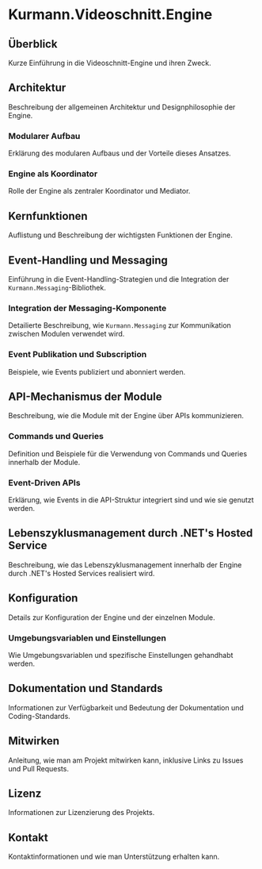 # Kurmann.Videoschnitt.Engine

## Überblick
Kurze Einführung in die Videoschnitt-Engine und ihren Zweck.

## Architektur
Beschreibung der allgemeinen Architektur und Designphilosophie der Engine.

### Modularer Aufbau
Erklärung des modularen Aufbaus und der Vorteile dieses Ansatzes.

### Engine als Koordinator
Rolle der Engine als zentraler Koordinator und Mediator.

## Kernfunktionen
Auflistung und Beschreibung der wichtigsten Funktionen der Engine.

## Event-Handling und Messaging
Einführung in die Event-Handling-Strategien und die Integration der `Kurmann.Messaging`-Bibliothek.

### Integration der Messaging-Komponente
Detailierte Beschreibung, wie `Kurmann.Messaging` zur Kommunikation zwischen Modulen verwendet wird.

### Event Publikation und Subscription
Beispiele, wie Events publiziert und abonniert werden.

## API-Mechanismus der Module
Beschreibung, wie die Module mit der Engine über APIs kommunizieren.

### Commands und Queries
Definition und Beispiele für die Verwendung von Commands und Queries innerhalb der Module.

### Event-Driven APIs
Erklärung, wie Events in die API-Struktur integriert sind und wie sie genutzt werden.

## Lebenszyklusmanagement durch .NET's Hosted Service
Beschreibung, wie das Lebenszyklusmanagement innerhalb der Engine durch .NET's Hosted Services realisiert wird.

## Konfiguration
Details zur Konfiguration der Engine und der einzelnen Module.

### Umgebungsvariablen und Einstellungen
Wie Umgebungsvariablen und spezifische Einstellungen gehandhabt werden.

## Dokumentation und Standards
Informationen zur Verfügbarkeit und Bedeutung der Dokumentation und Coding-Standards.

## Mitwirken
Anleitung, wie man am Projekt mitwirken kann, inklusive Links zu Issues und Pull Requests.

## Lizenz
Informationen zur Lizenzierung des Projekts.

## Kontakt
Kontaktinformationen und wie man Unterstützung erhalten kann.
